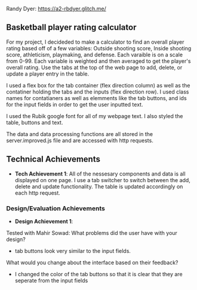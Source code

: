 Randy Dyer: https://a2-rbdyer.glitch.me/

## Basketball player rating calculator

For my project, I decideded to make a calculator to find an overall player rating based off of a few variables: Outside shooting score, Inside shooting score, athleticism, playmaking, and defense. Each varaible is on a scale from 0-99. Each variable is weighted and then averaged to get the player's overall rating. Use the tabs at the top of the web page to add, delete, or update a player entry in the table.

I used a flex box for the tab container (flex direction column) as well as the contatiner holding the tabs and the inputs (flex direction row). I used class names for contatianers as well as elemments like the tab buttons, and ids for the input fields in order to get the user inputted text.

I used the Rubik google font for all of my webpage text. I also styled the table, buttons and text.

The data and data processing functions are all stored in the server.improved.js file and are accessed with http requests.

## Technical Achievements

- **Tech Achievement 1**: All of the nessesary components and data is all displayed on one page. I use a tab switcher to switch between the add, delete and update functionality. The table is updated accordingly on each http request.

### Design/Evaluation Achievements

- **Design Achievement 1**:

Tested with Mahir Sowad: What problems did the user have with your design?

- tab buttons look very similar to the input fields.

What would you change about the interface based on their feedback?

- I changed the color of the tab buttons so that it is clear that they are seperate from the input fields

